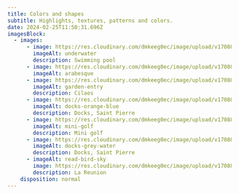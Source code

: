 ```yaml
---
title: Colors and shapes
subtitle: Highlights, textures, patterns and colors.
date: 2024-02-25T11:50:31.696Z
imagesBlock:
  - images:
      - image: https://res.cloudinary.com/dmkeeg0ec/image/upload/v1708861807/shapes/palmeras_nxtgze.webp
        imageAlt: underwater
        description: Swimming pool
      - image: https://res.cloudinary.com/dmkeeg0ec/image/upload/v1708885085/shapes/DSCF0409_qx6bqe.webp
        imageAlt: arabesque
      - image: https://res.cloudinary.com/dmkeeg0ec/image/upload/v1708885088/shapes/DSCF0420_wib0tq.webp
        imageAlt: garden-entry
        description: Cilaos
      - image: https://res.cloudinary.com/dmkeeg0ec/image/upload/v1708885086/shapes/DSCF0489_ypycrr.webp
        imageAlt: docks-orange-blue
        description: Docks, Saint Pierre
      - image: https://res.cloudinary.com/dmkeeg0ec/image/upload/v1708885087/shapes/DSCF0527_ilrfsr.webp
        imageAlt: mini-golf
        description: Mini golf
      - image: https://res.cloudinary.com/dmkeeg0ec/image/upload/v1708885088/shapes/DSCF0492_aqx72h.webp
        imageAlt: docks-grey-water
        description: Docks, Saint Pierre
      - imageAlt: read-bird-sky
        image: https://res.cloudinary.com/dmkeeg0ec/image/upload/v1708885086/shapes/DSCF0265_tsxb62.webp
        description: La Reunion
    disposition: normal
---
```

